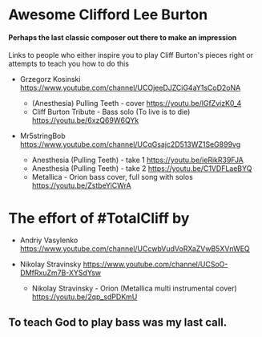 # Awesome Clifford Lee Burton
#### Perhaps the last classic composer out there to make an impression
Links to people who either inspire you to play Cliff Burton's pieces right or attempts to teach you how to do this

- Grzegorz Kosinski https://www.youtube.com/channel/UCOjeeDJZCiG4aY1sCoD2oNA
  - (Anesthesia) Pulling Teeth - cover https://youtu.be/lGfZvizK0_4
  - Cliff Burton Tribute - Bass solo (To live is to die) https://youtu.be/6xzQ69W6QYk

- Mr5stringBob https://www.youtube.com/channel/UCqGsajc2D513WZ1SeG899vg
  - Anesthesia (Pulling Teeth) - take 1 https://youtu.be/ieRikR39FJA
  - Anesthesia (Pulling Teeth) - take 2 https://youtu.be/C1VDFLaeBYQ
  - Metallica - Orion bass cover, full song with solos https://youtu.be/ZstbeYiCWrA

# The effort of #TotalCliff by
- Andriy Vasylenko https://www.youtube.com/channel/UCcwbVudVoRXaZVwB5XVnWEQ

- Nikolay Stravinsky https://www.youtube.com/channel/UCSoO-DMfRxuZm7B-XYSdYsw
  - Nikolay Stravinsky - Orion (Metallica multi instrumental cover) https://youtu.be/2qp_sdPDKmU

## To teach God to play bass was my last call.
